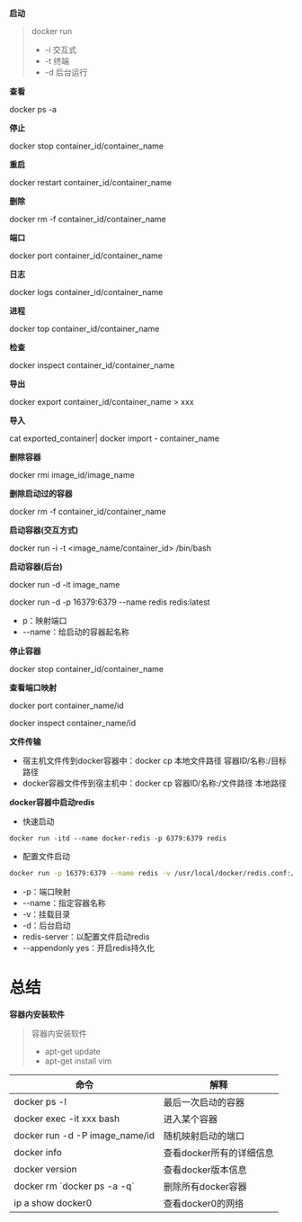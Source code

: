**启动**

> docker run
>
> + -i 交互式
> + -t 终端
> + -d 后台运行



**查看**

docker ps -a



**停止**

docker stop container_id/container_name



**重启**

docker restart container_id/container_name



**删除**

docker rm -f container_id/container_name



**端口**

docker port container_id/container_name



**日志**

docker logs container_id/container_name



**进程**

docker top container_id/container_name



**检查**

docker inspect container_id/container_name



**导出**

docker export container_id/container_name > xxx



**导入**

cat exported_container| docker import - container_name



**删除容器**

docker rmi image_id/image_name



**删除启动过的容器**

docker rm -f  container_id/container_name



**启动容器(交互方式)**

docker run -i -t <image_name/container_id> /bin/bash



**启动容器(后台)**

docker run -d -it image_name

docker run -d -p 16379:6379 --name redis redis:latest

+ p：映射端口
+ --name：给启动的容器起名称



**停止容器**

docker stop container_id/container_name



**查看端口映射**

docker port container_name/id

docker inspect container_name/id



**文件传输**

+ 宿主机文件传到docker容器中：docker cp 本地文件路径 容器ID/名称:/目标路径
+ docker容器文件传到宿主机中：docker cp 容器ID/名称:/文件路径 本地路径



**docker容器中启动redis**

+ 快速启动

```
docker run -itd --name docker-redis -p 6379:6379 redis
```

+ 配置文件启动

```bash
docker run -p 16379:6379 --name redis -v /usr/local/docker/redis.conf:/etc/redis/redis.conf -v /usr/local/docker/data:/data -d redis redis-server /etc/redis/redis.conf --appendonly yes
```

+ -p：端口映射
+ --name：指定容器名称
+ -v：挂载目录
+ -d：后台启动
+ redis-server：以配置文件启动redis
+ --appendonly yes：开启redis持久化



# 总结

**容器内安装软件**

> 容器内安装软件
>
> + apt-get update
> + apt-get install vim





| 命令                           | 解释                     |
| ------------------------------ | ------------------------ |
| docker ps -l                   | 最后一次启动的容器       |
| docker exec -it xxx bash       | 进入某个容器             |
| docker run -d -P image_name/id | 随机映射启动的端口       |
| docker info                    | 查看docker所有的详细信息 |
| docker version                 | 查看docker版本信息       |
| docker rm \`docker ps -a -q\`  | 删除所有docker容器       |
| ip a show docker0              | 查看docker0的网络        |


